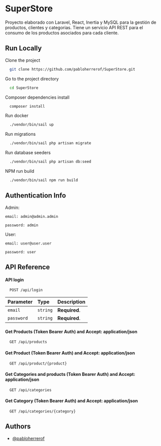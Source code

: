 
# SuperStore

Proyecto elaborado con Laravel, React, Inertia y MySQL para la gestión de productos, clientes y categorias. Tiene un servicio API REST para el consumo de los productos asociados para cada cliente.




## Run Locally

Clone the project

```bash
  git clone https://github.com/pabloherrerof/SuperStore.git
```

Go to the project directory

```bash
  cd SuperStore
```

Composer dependencies install

```bash
  composer install
```

Run docker
```bash
  ./vendor/bin/sail up
```

Run migrations
```bash
  ./vendor/bin/sail php artisan migrate
```

Run database seeders
```bash
  ./vendor/bin/sail php artisan db:seed
```

NPM run build
```bash
  ./vendor/bin/sail npm run build
```


## Authentication Info

Admin: 

    email: admin@admin.admin 

    password: admin

User: 

    email: user@user.user 

    password: user





## API Reference

#### API login

```http
  POST /api/login
```

| Parameter | Type     | Description                |
| :-------- | :------- | :------------------------- |
| `email` | `string` | **Required**. |
| `password` | `string` | **Required**. |

#### Get Products (Token Bearer Auth) and Accept: application/json

```http
  GET /api/products
```

#### Get Product (Token Bearer Auth) and Accept: application/json

```http
  GET /api/product/{product}
```

#### Get Categories and products (Token Bearer Auth) and Accept: application/json

```http
  GET /api/categories
```

#### Get Category (Token Bearer Auth) and Accept: application/json

```http
  GET /api/categories/{category}
```




## Authors

- [@pabloherrerof](https://github.com/pabloherrerof)

